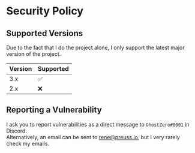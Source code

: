 # Security Policy

## Supported Versions

Due to the fact that I do the project alone, I only support the latest major version of the project.

| Version | Supported          |
| ------- | ------------------ |
| 3.x     | :white_check_mark: |
| 2.x     | :x:                |

## Reporting a Vulnerability

I ask you to report vulnerabilities as a direct message to `GhostZero#0001` in Discord.  
Alternatively, an email can be sent to rene@preuss.io, but I very rarely check my emails.
